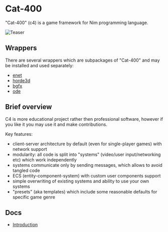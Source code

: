 # Cat-400

"Cat-400" (c4) is a game framework for Nim programming language.

![Teaser](https://github.com/c0ntribut0r/cat-400/raw/master/teaser.jpg)

## Wrappers

There are several wrappers which are subpackages of "Cat-400" and may be installed and used separately:

* [enet](https://github.com/c0ntribut0r/cat-400/tree/master/c4/lib/enet)
* [horde3d](https://github.com/c0ntribut0r/cat-400/tree/master/c4/lib/horde3d)
* [bgfx](https://github.com/c0ntribut0r/cat-400/tree/master/c4/lib/bgfx)
* [ode](https://github.com/c0ntribut0r/cat-400/tree/master/c4/lib/ode)

## Brief overview

C4 is more educational project rather then professional software, however if you like it you may use it and make contributions.

Key features:
- client-server architecture by default (even for single-player games) with network support
- modularity: all code is split into "systems" (video/user input/networking etc) which work independently
- systems communicate only by sending messages, which allows to avoid tangled code
- ECS (entity-component-system) with custom user components support
- simple overwriting of existing systems and ability to use your own systems
- "presets" (aka templates) which include some reasonable defaults for specific game genre

## Docs

* [Introduction](https://cat400.io/introduction/)
